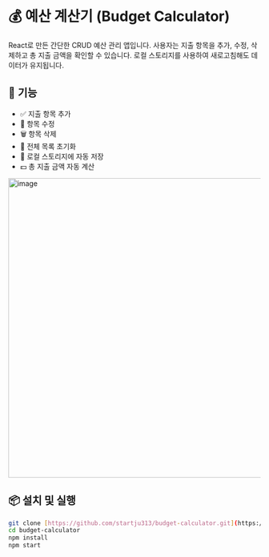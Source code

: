 # 💰 예산 계산기 (Budget Calculator)

React로 만든 간단한 CRUD 예산 관리 앱입니다. 사용자는 지출 항목을 추가, 수정, 삭제하고 총 지출 금액을 확인할 수 있습니다. 
로컬 스토리지를 사용하여 새로고침해도 데이터가 유지됩니다.

## 🚀 기능
- ✅ 지출 항목 추가
- 📝 항목 수정
- 🗑️ 항목 삭제
- 🧹 전체 목록 초기화
- 💾 로컬 스토리지에 자동 저장
- 💵 총 지출 금액 자동 계산

<img width="1147" height="598" alt="image" src="https://github.com/user-attachments/assets/59c7bd00-1d06-45ab-bced-39b62582dae2" />


## 📦 설치 및 실행
```bash
git clone [https://github.com/startju313/budget-calculator.git](https://github.com/startju313/budget-calculator.git)
cd budget-calculator
npm install
npm start


